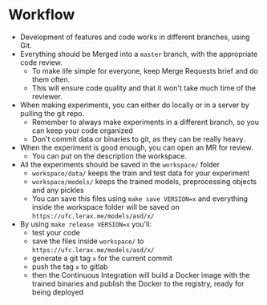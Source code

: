 # Workflow

- Development of features and code works in different branches, using Git.
- Everything should be Merged into a `master` branch, with the appropriate code review.
  - To make life simple for everyone, keep Merge Requests brief and do them often.
  - This will ensure code quality and that it won't take much time of the reviewer.
- When making experiments, you can either do locally or in a server by pulling the git repo.
  - Remember to always make experiments in a different branch, so you can keep your code organized
  - Don't commit data or binaries to git, as they can be really heavy.
- When the experiment is good enough, you can open an MR for review.
  - You can put on the description the workspace.
- All the experiments should be saved in the `workspace/` folder
  - `workspace/data/` keeps the train and test data for your experiment
  - `workspace/models/` keeps the trained models, preprocessing objects and any pickles
  - You can save this files using `make save VERSION=x` and everything
    inside the workspace folder will be saved on
    `https://ufc.lerax.me/models/asd/x/`
- By using `make release VERSION=x` you'll:
  - test your code
  - save the files inside `workspace/` to `https://ufc.lerax.me/models/asd/x/`
  - generate a git tag `x` for the current commit
  - push the tag `x` to gitlab
  - then the Continuous Integration will build a Docker image with the trained binaries and publish the Docker to the registry, ready for being deployed
